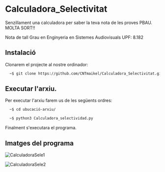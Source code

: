 # Calculadora_Selectivitat
Senzillament una calculadora per saber la teva nota de les proves PBAU. MOLTA SORT!!

Nota de tall Grau en Enginyeria en Sistemes Audiovisuals UPF: 8.182



## Instalació

Clonarem el projecte al nostre ordinador:

```bash
  ~$ git clone https://github.com/CNTmaikel/Calculadora_Selectivitat.git
```
## Executar l'arxiu.

Per executar l'arxiu farem us de les següents ordres:

```bash
  ~$ cd ubucació-arxiu/
```

```bash
  ~$ python3 Calculadora_selectividad.py

```
Finalment s'executara el programa.

## Imatges del programa

![CalculadoraSele1](https://github.com/CNTmaikel/Calculadora_Selectivitat/assets/54858840/c71874c9-43a7-4c84-a5c2-a77e06d744da)

![CalculadoraSele2](https://github.com/CNTmaikel/Calculadora_Selectivitat/assets/54858840/c1657909-2a8e-4f5d-b4c0-93816b4bc338)





